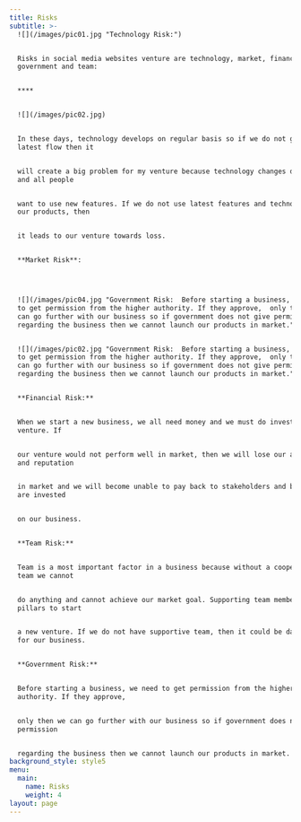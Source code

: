```yaml
---
title: Risks
subtitle: >-
  ![](/images/pic01.jpg "Technology Risk:")


  Risks in social media websites venture are technology, market, financial,
  government and team:


  ****


  ![](/images/pic02.jpg)


  In these days, technology develops on regular basis so if we do not go with
  latest flow then it


  will create a big problem for my venture because technology changes day by day
  and all people


  want to use new features. If we do not use latest features and technology in
  our products, then


  it leads to our venture towards loss.


  **Market Risk**:




  ![](/images/pic04.jpg "Government Risk:  Before starting a business, we need
  to get permission from the higher authority. If they approve,  only then we
  can go further with our business so if government does not give permission 
  regarding the business then we cannot launch our products in market.")


  ![](/images/pic02.jpg "Government Risk:  Before starting a business, we need
  to get permission from the higher authority. If they approve,  only then we
  can go further with our business so if government does not give permission 
  regarding the business then we cannot launch our products in market.")


  **Financial Risk:**


  When we start a new business, we all need money and we must do investment in
  venture. If


  our venture would not perform well in market, then we will lose our all money
  and reputation


  in market and we will become unable to pay back to stakeholders and banks who
  are invested


  on our business.


  **Team Risk:**


  Team is a most important factor in a business because without a cooperative
  team we cannot


  do anything and cannot achieve our market goal. Supporting team members are
  pillars to start


  a new venture. If we do not have supportive team, then it could be dangerous
  for our business.


  **Government Risk:**


  Before starting a business, we need to get permission from the higher
  authority. If they approve,


  only then we can go further with our business so if government does not give
  permission


  regarding the business then we cannot launch our products in market.
background_style: style5
menu:
  main:
    name: Risks
    weight: 4
layout: page
---
```


